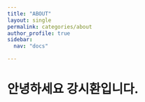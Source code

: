 ```yaml
---
title: "ABOUT"
layout: single
permalink: categories/about
author_profile: true
sidebar:
  nav: "docs"

---
```

# 안녕하세요 강시환입니다.